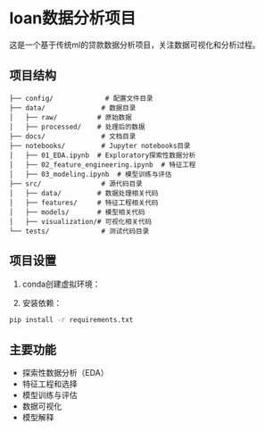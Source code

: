 # loan数据分析项目

这是一个基于传统ml的贷款数据分析项目，关注数据可视化和分析过程。

## 项目结构

```
├── config/             # 配置文件目录
├── data/              # 数据目录
│   ├── raw/          # 原始数据
│   ├── processed/    # 处理后的数据
├── docs/              # 文档目录
├── notebooks/         # Jupyter notebooks目录
│   ├── 01_EDA.ipynb  # Exploratory探索性数据分析
│   ├── 02_feature_engineering.ipynb  # 特征工程
│   ├── 03_modeling.ipynb  # 模型训练与评估
├── src/               # 源代码目录
│   ├── data/         # 数据处理相关代码
│   ├── features/     # 特征工程相关代码
│   ├── models/       # 模型相关代码
│   ├── visualization/# 可视化相关代码
└── tests/             # 测试代码目录
```

## 项目设置

1. conda创建虚拟环境：


2. 安装依赖：
```bash
pip install -r requirements.txt
```

## 主要功能

- 探索性数据分析（EDA）
- 特征工程和选择
- 模型训练与评估
- 数据可视化
- 模型解释

